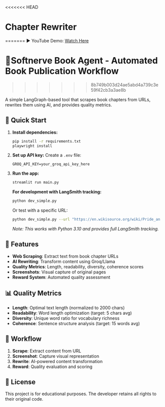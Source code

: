 <<<<<<< HEAD
# Chapter Rewriter
=======
▶️ YouTube Demo: [Watch Here](https://www.youtube.com/watch?v=B3IQRdgbdDM&list=PLe-YIIlt-fbNajMvdZoBUdjZNbmLOMJSU&index=2&ab_channel=Jatin)  
# 📕Softnerve Book Agent - Automated Book Publication Workflow
>>>>>>> 8b749b003d24ae5abd4a739c3e59f42cb3a3ae8b

A simple LangGraph-based tool that scrapes book chapters from URLs, rewrites them using AI, and provides quality metrics.

## 🚀 Quick Start

1. **Install dependencies:**

   ```bash
   pip install -r requirements.txt
   playwright install
   ```

2. **Set up API key:**
   Create a `.env` file:

   ```
   GROQ_API_KEY=your_groq_api_key_here
   ```

3. **Run the app:**

   ```bash
   streamlit run main.py
   ```

   **For development with LangSmith tracking:**

   ```bash
   python dev_simple.py
   ```

   Or test with a specific URL:

   ```bash
   python dev_simple.py --url "https://en.wikisource.org/wiki/Pride_and_Prejudice/Chapter_1"
   ```

   _Note: This works with Python 3.10 and provides full LangSmith tracking._

## 🎯 Features

- **Web Scraping**: Extract text from book chapter URLs
- **AI Rewriting**: Transform content using Groq/Llama
- **Quality Metrics**: Length, readability, diversity, coherence scores
- **Screenshots**: Visual capture of original pages
- **Reward System**: Automated quality assessment

## 📊 Quality Metrics

- **Length**: Optimal text length (normalized to 2000 chars)
- **Readability**: Word length optimization (target: 5 chars avg)
- **Diversity**: Unique word ratio for vocabulary richness
- **Coherence**: Sentence structure analysis (target: 15 words avg)

## 🔄 Workflow

1. **Scrape**: Extract content from URL
2. **Screenshot**: Capture visual representation
3. **Rewrite**: AI-powered content transformation
4. **Reward**: Quality evaluation and scoring

## 📝 License

This project is for educational purposes. The developer retains all rights to their original code.
